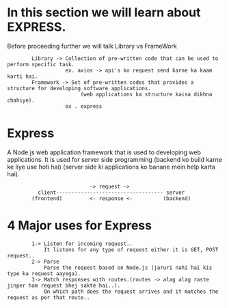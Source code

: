 # In this section we will learn about EXPRESS.
Before proceeding further we will talk Library vs FrameWork

            Library -> Collection of pre-written code that can be used to perform specific task.
                       ex. axios -> api's ko request send karne ka kaam karti hai.
            Framework -> Set of pre-written codes that provides a structure for developing software applications.
                            (web applications ka structure kaisa dikhna chahiye).
                       ex . express  

# Express
A Node.js web application framework that is used to developing web applications.
It is used for server side programming (backend ko build karne ke liye use hoti hai)
(server side ki applications ko banane mein help karta hai).

                
                               -> request ->
              client----------------------------------- server
            (frontend)         <- response <-          (backend)

# 4 Major uses for Express

            1-> Listen for incoming request..
                It listens for any type of request either it is GET, POST request..
            2-> Parse 
                Parse the request based on Node.js (jaruri nahi hai kis type ka request aayega).
            3-> Match responses with routes.(routes -> alag alag raste jinper ham request bhej sakte hai..).
                On which path does the request arrives and it matches the request as per that route..

